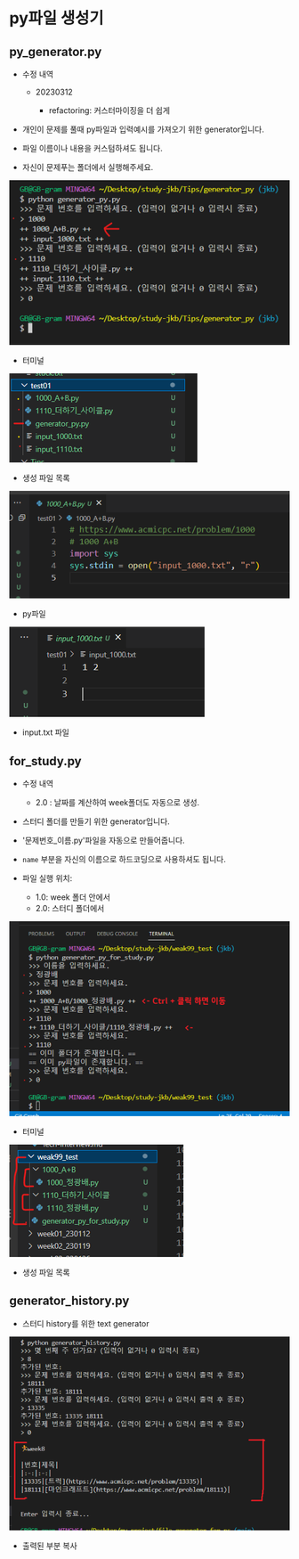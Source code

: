 # py파일 생성기

## py_generator.py

* 수정 내역

  * 20230312

    * refactoring: 커스터마이징을 더 쉽게

* 개인이 문제를 풀때 py파일과 입력예시를 가져오기 위한 generator입니다.

* 파일 이름이나 내용을 커스텀하셔도 됩니다.

* 자신이 문제푸는 폴더에서 실행해주세요.

![03](image/03.png)
* 터미널

![04](image/04.png)
* 생성 파일 목록

![05](image/05.png)
* py파일

![06](image/06.png)
* input.txt 파일

## for_study.py

* 수정 내역

  * 2.0 : 날짜를 계산하여 week폴더도 자동으로 생성.

* 스터디 폴더를 만들기 위한 generator입니다.

* '문제번호_이름.py'파일을 자동으로 만들어줍니다.

* `name` 부분을 자신의 이름으로 하드코딩으로 사용하셔도 됩니다.

* 파일 실행 위치:
  * 1.0: week 폴더 안에서
  * 2.0: 스터디 폴더에서

![01](image/01.png)
* 터미널

![02](image/02.png)
* 생성 파일 목록

## generator_history.py

* 스터디 history를 위한 text generator

![07](image/07.png)

* 출력된 부분 복사
